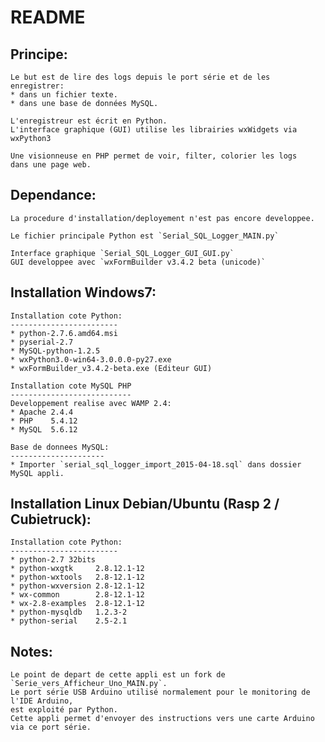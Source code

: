 README
======

Principe:	
--------
	Le but est de lire des logs depuis le port série et	de les enregistrer:
	* dans un fichier texte.
	* dans une base de données MySQL.
	
	L'enregistreur est écrit en Python.
	L'interface graphique (GUI)	utilise les librairies wxWidgets via wxPython3
	
	Une visionneuse en PHP permet de voir, filter, colorier les logs
	dans une page web.
	

Dependance:
----------
	La procedure d'installation/deployement n'est pas encore developpee.
	
	Le fichier principale Python est `Serial_SQL_Logger_MAIN.py`
	
	Interface graphique `Serial_SQL_Logger_GUI_GUI.py`
	GUI developpee avec `wxFormBuilder v3.4.2 beta (unicode)`

Installation Windows7:
---------------------
	Installation cote Python:
	------------------------
	* python-2.7.6.amd64.msi
	* pyserial-2.7
	* MySQL-python-1.2.5
	* wxPython3.0-win64-3.0.0.0-py27.exe
	* wxFormBuilder_v3.4.2-beta.exe (Editeur GUI)
	
	Installation cote MySQL PHP
	---------------------------
	Developpement realise avec WAMP 2.4:
	* Apache 2.4.4
	* PHP    5.4.12
	* MySQL  5.6.12
	
	Base de donnees MySQL:
	---------------------
	* Importer `serial_sql_logger_import_2015-04-18.sql` dans dossier MySQL appli.

Installation Linux Debian/Ubuntu (Rasp 2 / Cubietruck):
--------------------------------
	Installation cote Python:
	------------------------
	* python-2.7 32bits
	* python-wxgtk     2.8.12.1-12
	* python-wxtools   2.8-12.1-12
	* python-wxversion 2.8-12.1-12
	* wx-common        2.8-12.1-12
	* wx-2.8-examples  2.8-12.1-12
	* python-mysqldb   1.2.3-2
	* python-serial    2.5-2.1
	
Notes:
-----
	Le point de depart de cette appli est un fork de `Serie_vers_Afficheur_Uno_MAIN.py`.
	Le port série USB Arduino utilisé normalement pour le monitoring de	l'IDE Arduino,
	est exploité par Python.
	Cette appli permet d'envoyer des instructions vers une carte Arduino via ce port série. 

